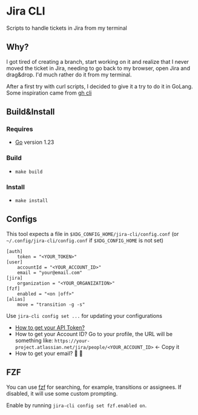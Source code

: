 # Jira CLI

Scripts to handle tickets in Jira from my terminal

## Why?

I got tired of creating a branch, start working on it and realize that I never
moved the ticket in Jira, needing to go back to my browser, open Jira and
drag&drop. I'd much rather do it from my terminal.

After a first try with curl scripts, I decided to give it a try to do it in GoLang.
Some inspiration came from [gh cli](https://github.com/cli/cli)

## Build&Install

### Requires

- [Go](https://go.dev/dl/) version 1.23

### Build

- `make build`

### Install

- `make install`

## Configs

This tool expects a file in `$XDG_CONFIG_HOME/jira-cli/config.conf` (or
`~/.config/jira-cli/config.conf` if `$XDG_CONFIG_HOME` is not set)

```launguage: conf
[auth]
    token = "<YOUR_TOKEN>"
[user]
    accountId = "<YOUR_ACCOUNT_ID>"
    email = "your@email.com"
[jira]
    organization = "<YOUR_ORGANIZATION>"
[fzf]
    enabled = "<on |off>"
[alias]
    move = "transition -g -s"
```

Use `jira-cli config set ...` for updating your configurations

- [How to get your API Token?](https://support.atlassian.com/atlassian-account/docs/manage-api-tokens-for-your-atlassian-account/)
- How to get your Account ID? Go to your profile, the URL will be something like:
  `https://your-project.atlassian.net/jira/people/<YOUR_ACCOUNT_ID>` <- Copy it
- How to get your email? 🤔 🤷

## FZF

You can use [fzf](https://github.com/junegunn/fzf) for searching, for example,
transitions or assignees. If disabled, it will use some custom prompting.

Enable by running `jira-cli config set fzf.enabled on`.
